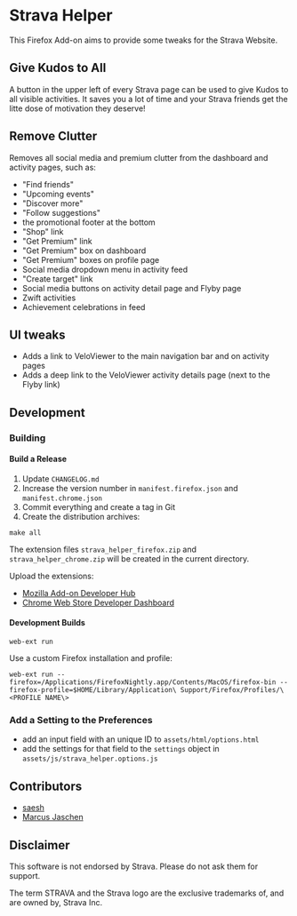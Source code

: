 # Strava Helper

This Firefox Add-on aims to provide some tweaks for the Strava Website.

## Give Kudos to All

A button in the upper left of every Strava page can be used to give Kudos to all visible activities. It saves you a lot of time and your Strava friends get the litte dose of motivation they deserve!

## Remove Clutter

Removes all social media and premium clutter from the dashboard and activity pages, such as:

- "Find friends"
- "Upcoming events"
- "Discover more"
- "Follow suggestions"
- the promotional footer at the bottom
- "Shop" link
- "Get Premium" link
- "Get Premium" box on dashboard
- "Get Premium" boxes on profile page
- Social media dropdown menu in activity feed
- "Create target" link
- Social media buttons on activity detail page and Flyby page
- Zwift activities
- Achievement celebrations in feed

## UI tweaks

- Adds a link to VeloViewer to the main navigation bar and on activity pages
- Adds a deep link to the VeloViewer activity details page (next to the Flyby link)

## Development

### Building

#### Build a Release

1. Update `CHANGELOG.md`
1. Increase the version number in `manifest.firefox.json` and `manifest.chrome.json`
1. Commit everything and create a tag in Git  
1. Create the distribution archives:

```shell
make all
```

The extension files `strava_helper_firefox.zip` and `strava_helper_chrome.zip` will be created in the current directory.

Upload the extensions:

- [Mozilla Add-on Developer Hub](https://addons.mozilla.org/en-US/developers/addons)
- [Chrome Web Store Developer Dashboard](https://chrome.google.com/webstore/devconsole/)

#### Development Builds

```shell
web-ext run
```

Use a custom Firefox installation and profile:

```shell
web-ext run --firefox=/Applications/FirefoxNightly.app/Contents/MacOS/firefox-bin --firefox-profile=$HOME/Library/Application\ Support/Firefox/Profiles/\<PROFILE NAME\>
```

### Add a Setting to the Preferences

- add an input field with an unique ID to `assets/html/options.html`
- add the settings for that field to the `settings` object in `assets/js/strava_helper.options.js`

## Contributors

- [saesh](https://github.com/saesh)
- [Marcus Jaschen](https://www.marcusjaschen.de/)

## Disclaimer

This software is not endorsed by Strava. Please do not ask them for support.

The term STRAVA and the Strava logo are the exclusive trademarks of, and are owned by, Strava Inc.
